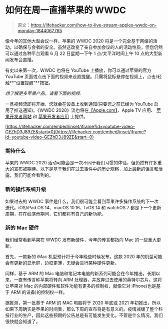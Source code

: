 # 如何在周一直播苹果的 WWDC

> 原文：<https://lifehacker.com/how-to-live-stream-apples-wwdc-on-monday-1844067765>

像今年的其他大型会议一样，苹果的 WWDC 2020 将是一个完全基于网络的活动，以确保与会者的安全。虽然这改变了亲自参加会议的人的活动性质，但您仍然可以通过各种平台观看 6 月 22 日星期一下午 1 点/太平洋时间上午 10 点的大型新闻发布会直播。



有史以来第一次，WWDC 也将在 YouTube 上播放，你可以通过苹果的官方 YouTube 页面或点击下面的视频来设置提醒。只需将鼠标悬停在视频上，点击/轻触**“设置提醒”**按钮。

*想了解更多苹果产品，请看下面的视频:*

一旦视频流即将开始，您就会在设备上收到通知(只要您之前已经为 YouTube 启用了推送通知)。《WWDC 2020》流也将在[【Apple.com】](http://apple.com)、Apple TV 应用、 [苹果开发者网站](https://developer.apple.com/) 和 [苹果开发者应用](https://apps.apple.com/us/app/apple-developer/id640199958) 上提供。

 [https://lifehacker.com/embed/inset/iframe?id=youtube-video-GEZhD3J89ZE&start=0](https://lifehacker.com/embed/inset/iframe?id=youtube-video-GEZhD3J89ZE&start=0) 

### 期待什么

苹果的 WWDC 2020 活动可能会是一次不同于我们习惯的体验，但仍然有许多重大的宣布被期待。以下是基于我们在过去事件中的历史观察，加上最新的谣言和泄露，我们可能会看到的。

### 新的操作系统升级

如果过去的 WWDC 事件是什么，我们很可能会看到苹果许多操作系统的下一次迭代。iOS/iPad OS 14、macOS 10.16、tvOS 14 和 watchOS 7 都是下一个更新周期，在在线演示期间，它们都将有自己的新功能。

### 新的 Mac 硬件

我们经常看到苹果在 WWDC 发布新硬件，今年的传言都指向 Mac 的一些重大更新。

首先，一款新的 iMac 机型预计将于今年晚些时候发布。这款 2020 年的机型可能会有更新的显示屏，边框更薄，无疑会进行某种硬件更新。

同样，基于 ARM 的 Mac 电脑和笔记本电脑的新系列可能会在今年推出。长期以来，一直有传言称苹果将转向 ARM 处理器，并放弃过去使用的英特尔芯片。这将让苹果对 Mac 的内部硬件和软件功能有更多的控制权，就像它对 iPhone(也是基于 ARM 的设备)的控制权一样。

据推测，第一批基于 ARM 的 MAC 电脑将于 2020 年底或 2021 年初推出，所以如果下周确实是苹果的时间表，那么下周的宣布将是有意义的。疫情减缓了整个科技行业的生产，因此这些预期的公告总是有可能发生变化。不管是什么情况，我们很快就会知道了。